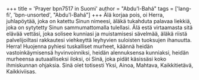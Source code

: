+++
title = 'Prayer bpn7517 in Suomi'
author = "Abdu'l-Bahá"
tags = ['lang-fi', 'bpn-unsorted', "Abdu'l-Bahá"]
+++
Älä korjaa pois, oi Herra, juhlapöytää, joka on katettu Sinun nimeesi, äläkä tukahduta palavaa liekkiä, joka on sytytetty Sinun sammumattomalla tulellasi. Älä estä virtaamasta sitä elävää vettäsi, joka solisee kunniasi ja muistamisesi sävelmää, äläkä riistä palvelijoiltasi rakkautesi viehkeyttä leyhyvien suloisten tuoksujen ihanuutta.
Herra! Huojenna pyhiesi tuskalliset murheet, käännä heidän vastoinkäymisensä hyvinvoinniksi, heidän alennuksensa kunniaksi, heidän murheensa autuaalliseksi iloksi, oi Sinä, joka pidät käsissäsi koko ihmiskunnan ohjaksia.
Sinä olet totisesti Yksi, Ainoa, Mahtava, Kaikkitietävä, Kaikkiviisas.
